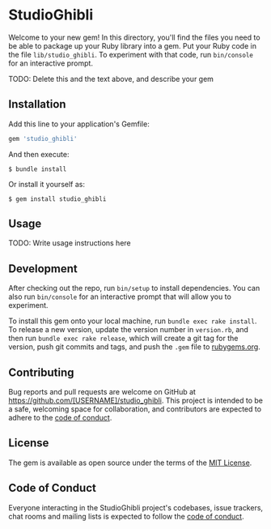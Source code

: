 # StudioGhibli

Welcome to your new gem! In this directory, you'll find the files you need to be able to package up your Ruby library into a gem. Put your Ruby code in the file `lib/studio_ghibli`. To experiment with that code, run `bin/console` for an interactive prompt.

TODO: Delete this and the text above, and describe your gem

## Installation

Add this line to your application's Gemfile:

```ruby
gem 'studio_ghibli'
```

And then execute:

    $ bundle install

Or install it yourself as:

    $ gem install studio_ghibli

## Usage

TODO: Write usage instructions here

## Development

After checking out the repo, run `bin/setup` to install dependencies. You can also run `bin/console` for an interactive prompt that will allow you to experiment.

To install this gem onto your local machine, run `bundle exec rake install`. To release a new version, update the version number in `version.rb`, and then run `bundle exec rake release`, which will create a git tag for the version, push git commits and tags, and push the `.gem` file to [rubygems.org](https://rubygems.org).

## Contributing

Bug reports and pull requests are welcome on GitHub at https://github.com/[USERNAME]/studio_ghibli. This project is intended to be a safe, welcoming space for collaboration, and contributors are expected to adhere to the [code of conduct](https://github.com/[USERNAME]/studio_ghibli/blob/master/CODE_OF_CONDUCT.md).


## License

The gem is available as open source under the terms of the [MIT License](https://opensource.org/licenses/MIT).

## Code of Conduct

Everyone interacting in the StudioGhibli project's codebases, issue trackers, chat rooms and mailing lists is expected to follow the [code of conduct](https://github.com/[USERNAME]/studio_ghibli/blob/master/CODE_OF_CONDUCT.md).
